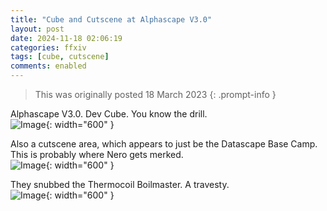 ```yaml
---
title: "Cube and Cutscene at Alphascape V3.0"
layout: post
date: 2024-11-18 02:06:19
categories: ffxiv
tags: [cube, cutscene]
comments: enabled
---
```

> This was originally posted 18 March 2023
{: .prompt-info }

Alphascape V3.0. Dev Cube. You know the drill.  
![Image](/Alpha_V3_1.jpg){: width="600" }
                                                                                                          
Also a cutscene area, which appears to just be the Datascape Base Camp. This is probably where Nero gets merked.  
![Image](/Alpha_V3_2.jpg){: width="600" }
                                                                                                          
They snubbed the Thermocoil Boilmaster. A travesty.                                                       
![Image](/Alpha_V3_3.png){: width="600" }


